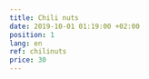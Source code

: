 ```yaml
---
title: Chili nuts
date: 2019-10-01 01:19:00 +02:00
position: 1
lang: en
ref: chilinuts
price: 30
---
```


